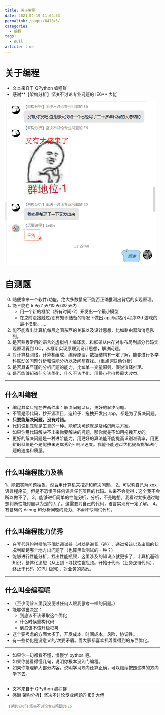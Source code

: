 ```yaml
---
title: 关于编程
date: 2021-04-19 11:04:53
permalink: /pages/647845/
categories: 
  - 编程
tags: 
  - null
article: true
---
```

# 关于编程  

- 文本来自于 QPython 编程群
- 感谢**【架构分析】坚决不讨论专业问题的 IE6** 大佬

![image.png](../images/7485616-fb5f678aae604a8e.png)

# 自测题

0. 随便拿来一个软件/功能，绝大多数情况下能否正确推测出背后的实现原理。
1. 能不能在 5 天/7 天/10 天/30 天内
    - 用一个新的框架（所有时间-2）开发出一个最小模型
    - 在之前没接触过/没有知识储备的情况下做出 app/网站/小程序/3d 游戏的最小模型。....
2. 能不能看出计算机每层之间东西的关联以及设计思想，比如路由器和消息队列。
3. 是否熟悉常用的语言的虚拟机 / 编译器，和框架从内存对象布局到部分代码实现原理再到 GC，从框架实现原理到设计思想，解决问题。
4. 对计算机网络，计算机组成，编译原理，数据结构有一定了解，能够进行多学科联动的问题分析和性能分析以及问题查找。（重点是联动分析）
5. 是否具备严谨的分析问题的能力，比如单一变量原则，假说演绎推理。
6. 是否能够知道什么该优化，什么不该优化，用最小代价换最大收益。

---

## 什么叫编程

- 编程其实只是在做两件事：解决问题以及，更好的解决问题。
- 不管是写代码，抄开源项目，造轮子，拖拽开发出 app，都是为了解决问题。
- **只要能解决问题，没有对错。**
- 代码说到底就是工具的一种。能解决问题就是及格的解决方案。
- 如果你用代码解决不出来你要解决的问题，那你就是不如用拖拽开发的。
- 更好的解决问题是一种进阶能力，用更好的算法能不能提高识别准确率，用更新的框架是不是能换来更优秀的- 响应速度。我能不能通过优化提高我解决问题的速度和质量。

---

## 什么叫编程能力及格

1。能把实际问题抽象，然后用计算机来描述和解决问题。
2。可以称自己为 xxx 语言程序员，但是不恐惧写任何语言任何项目的代码。从来不会觉得：这个我不会所以做不了。
3。能够进行简单的性能分析，分析，不是瞎想。我看过太多通过瞎想判断性能的自以为是的人了。这需要对自己的代码，语言实现有一定了解。
4。有基础的 debug 和分析问题的能力。不会虾球测试代码。

---

## 什么叫编程能力优秀

- 在写代码的时候能不借助调试器（对就是说我（逃）），通过报错以及出现的状况判断是哪个地方出问题了（也算黑盒测试的一种？）
- 能够进行性能分析，找出性能瓶颈，这里涉及的知识点就更多了，计算机基础知识，整体化思想（从上到下寻找性能瓶颈。开始于代码（业务逻辑代码），终止于代码（CPU 级别），对业务的熟悉。

---

## 什么叫会编程呢

- （至少同龄人里我没见过任何人跟我思考一样的问题。）
- 能够做出决定：
  - 到底该不该采取这个优化
  - 什么时候重构代码
  - 到底该不该升级框架
- 这个要考虑的方面太多了，开发成本，时间成本，风险，协调性。
- 有一些优化是没意义的/次要矛盾。而大家都喜欢抓着看得到的东西优化。

---

- 如果你一句都看不懂，慢慢学 python 吧。
- 如果你就看得懂几句，说明你根本没入门编程。
- 如果你能理解大部分内容，说明学习方向还算正确，可以继续按照这样的方向学下去。

---

- 文本来自于 QPython 编程群
- 感谢 架构分析】坚决不讨论专业问题的 IE6 大佬

![大佬名称截图](../images/7485616-9f2d52c3a0970f57.png)
